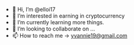 - 👋 Hi, I’m @elloi17
- 👀 I’m interested in earning in cryptocurrency
- 🌱 I’m currently learning more things. 
- 💞️ I’m looking to collaborate on ...
- 📫 How to reach me -> yvannie19@gmail.com

<!---
elloi17/elloi17 is a ✨ special ✨ repository because its `README.md` (this file) appears on your GitHub profile.
You can click the Preview link to take a look at your changes.
--->

